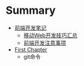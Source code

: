 # Summary

* [前端开发笔记](README.md)
   * [移动Web开发技巧汇总](移动web开发技巧汇总.md)
   * [前端开发注意事项](前端开发注意事项.md)
* [First Chapter](chapter1.md)
   * git命令

